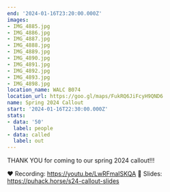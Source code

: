 ```yaml
---
end: '2024-01-16T23:20:00.000Z'
images:
- IMG_4885.jpg
- IMG_4886.jpg
- IMG_4887.jpg
- IMG_4888.jpg
- IMG_4889.jpg
- IMG_4890.jpg
- IMG_4891.jpg
- IMG_4892.jpg
- IMG_4893.jpg
- IMG_4898.jpg
location_name: WALC B074
location_url: https://goo.gl/maps/FukRQ6JiFcyH9QND6
name: Spring 2024 Callout
start: '2024-01-16T22:30:00.000Z'
stats:
- data: '50'
  label: people
- data: called
  label: out
---
```


THANK YOU for coming to our spring 2024 callout!!!

❤️ Recording: https://youtu.be/LwRFmaISKQA
💛 Slides: https://puhack.horse/s24-callout-slides